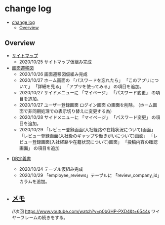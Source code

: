# change log

<!-- TOC -->

- [change log](#change-log)
  - [Overview](#overview)

<!-- /TOC -->

## Overview
<!-- BASEC DESIGN -->
- [サイトマップ](#)
  - 2020/10/25
  サイトマップ仮組み完成
- [画面遷移図](#)
  - 2020/10/26
  画面遷移図仮組み完成
  - 2020/10/27
  ホーム画面の
  「パスワードを忘れたら」
  「このアプリについて」
  「詳細を見る」
  「アプリを使ってみる」
  の項目を追加。
  - 2020/10/27
  サイドメニューに
  「マイページ」
  「パスワード変更」
  の項目を追加。
  - 2020/10/27
  ユーザー登録画面
  ログイン画面
  の画面を削除。
  (ホーム画面で非同期処理での表示切り替えに変更する為)
  - 2020/10/28
  サイドメニューに
  「マイページ」
  「パスワード変更」
  の項目を追加。
  - 2020/10/29
  「レビュー登録画面(入社経路や在籍状況について)画面」
  「レビュー登録画面(入社後のギャップや働きがいについて)画面」
  「レビュー登録画面(入社経路や在籍状況について)画面」
  「投稿内容の確認画面」
  の項目を追加

<!-- DETAIL DESIGN -->
- [DB定義書](#)
  - 2020/10/24
  テーブル仮組み完成
  - 2020/10/29
 「employee_reviews」テーブルに
 「review_company_id」カラムを追加。

- [メモ](#)
  -
  //次回
  https://www.youtube.com/watch?v=p0bGHP-PXD4&t=6544s
  ワイヤーフレームの続きをする。